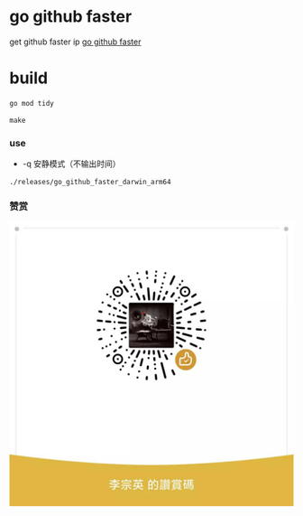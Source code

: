 # go github faster

get github faster ip
[go github faster](https://github.com/lizongying/go-github-faster)

# build

```shell
go mod tidy
```

```shell
make 
```

### use

* -q 安静模式（不输出时间）

```shell
./releases/go_github_faster_darwin_arm64
```

### 赞赏

![image](./appreciate.jpeg)